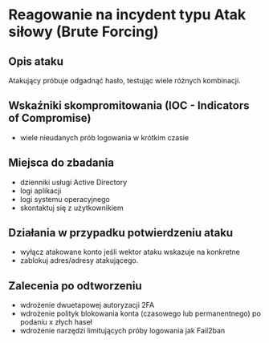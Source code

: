 # Reagowanie na incydent typu Atak siłowy (Brute Forcing)

## Opis ataku

Atakujący próbuje odgadnąć hasło, testując wiele różnych kombinacji.

## Wskaźniki skompromitowania (IOC - Indicators of Compromise)

- wiele nieudanych prób logowania w krótkim czasie

## Miejsca do zbadania

- dzienniki usługi Active Directory
- logi aplikacji
- logi systemu operacyjnego
- skontaktuj się z użytkownikiem

## Działania w przypadku potwierdzeniu ataku

- wyłącz atakowane konto jeśli wektor ataku wskazuje na konkretne
- zablokuj adres/adresy atakującego.

## Zalecenia po odtworzeniu

- wdrożenie dwuetapowej autoryzacji 2FA
- wdrożenie polityk blokowania konta (czasowego lub permanentnego) po podaniu x złych haseł
- wdrożenie narzędzi limitujących próby logowania jak Fail2ban
